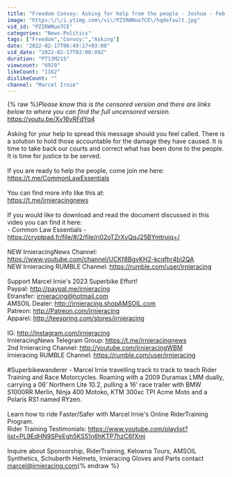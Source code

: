 ```yaml
---
title: "Freedom Convoy: Asking for help from the people - Joshua - Feb.16, 2022 | IrnieracingNews"
image: "https:\/\/i.ytimg.com\/vi\/PZIRWNuo7CE\/hqdefault.jpg"
vid_id: "PZIRWNuo7CE"
categories: "News-Politics"
tags: ["Freedom","Convoy:","Asking"]
date: "2022-02-17T06:49:17+03:00"
vid_date: "2022-02-17T02:00:09Z"
duration: "PT13M21S"
viewcount: "6929"
likeCount: "1162"
dislikeCount: ""
channel: "Marcel Irnie"
---
```

{% raw %}*Please know this is the censored version and there are links below to where you can find the full uncensored version.*  <a rel="nofollow" target="blank" href="https://youtu.be/Xv16vRFdYq4">https://youtu.be/Xv16vRFdYq4</a><br /><br />Asking for your help to spread this message should you feel called. There is a solution to hold those accountable for the damage they have caused. It is time to take back our courts and correct what has been done to the people.  It is time for justice to be served.<br /><br />If you are ready to help the people, come join me here:<br /><a rel="nofollow" target="blank" href="https://t.me/CommonLawEssentials">https://t.me/CommonLawEssentials</a><br /><br />You can find more info like this at: <br /><a rel="nofollow" target="blank" href="https://t.me/irnieracingnews">https://t.me/irnieracingnews</a><br /><br />If you would like to download and read the document discussed in this video you can find it here:<br />- Common Law Essentials - <a rel="nofollow" target="blank" href="https://cryptpad.fr/file/#/2/file/rj02oTZrXvQqJ25BYmtrujq+/">https://cryptpad.fr/file/#/2/file/rj02oTZrXvQqJ25BYmtrujq+/</a><br /><br />NEW IrnieracingNews Channel: <a rel="nofollow" target="blank" href="https://www.youtube.com/channel/UCKf8BgvKH2-kcqfhr4bi2QA">https://www.youtube.com/channel/UCKf8BgvKH2-kcqfhr4bi2QA</a><br />NEW Irnieracing RUMBLE Channel: <a rel="nofollow" target="blank" href="https://rumble.com/user/irnieracing">https://rumble.com/user/irnieracing</a><br /><br />Support Marcel Irnie's 2023 Superbike Effort!<br />Paypal: <a rel="nofollow" target="blank" href="http://paypal.me/irnieracing">http://paypal.me/irnieracing</a> <br />Etransfer: irnieracing@hotmail.com <br />AMSOIL Dealer: <a rel="nofollow" target="blank" href="http://irnieracing.shopAMSOIL.com">http://irnieracing.shopAMSOIL.com</a> <br />Patreon: <a rel="nofollow" target="blank" href="http://Patreon.com/irnieracing">http://Patreon.com/irnieracing</a> <br />Apparel: <a rel="nofollow" target="blank" href="http://teespring.com/stores/irnieracing">http://teespring.com/stores/irnieracing</a><br /><br />IG: <a rel="nofollow" target="blank" href="http://Instagram.com/irnieracing">http://Instagram.com/irnieracing</a><br />IrnieracingNews Telegram Group: <a rel="nofollow" target="blank" href="https://t.me/irnieracingnews">https://t.me/irnieracingnews</a><br />2nd Irnieracing Channel: <a rel="nofollow" target="blank" href="http://youtube.com/irnieracingWBM">http://youtube.com/irnieracingWBM</a> <br />Irnieracing RUMBLE Channel: <a rel="nofollow" target="blank" href="https://rumble.com/user/irnieracing">https://rumble.com/user/irnieracing</a><br /><br />#Superbikewanderer - Marcel Irnie travelling track to track to teach Rider Training and Race Motorcycles. Roaming with a 2009 Duramax LMM dually, carrying a 06' Northern Lite 10.2, pulling a 16' race trailer with BMW S1000RR Merlin, Ninja 400 Motoko, KTM 300xc TPI Acme Moto and a Polaris RS1 named RYzen.<br /><br />Learn how to ride Faster/Safer with Marcel Irnie's Online RiderTraining Program. <br />Rider Training Testimonials: <a rel="nofollow" target="blank" href="https://www.youtube.com/playlist?list=PL9EdHN9SPeEgh5KS51n6hKTP7hzC6fXmj">https://www.youtube.com/playlist?list=PL9EdHN9SPeEgh5KS51n6hKTP7hzC6fXmj</a><br /><br />Inquire about Sponsorship, RiderTraining, Kelowna Tours, AMSOIL Synthetics, Schuberth Helmets, Irnieracing Gloves and Parts contact marcel@irnieracing.com{% endraw %}
